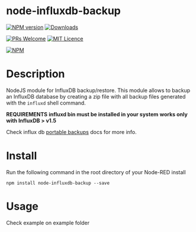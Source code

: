 # node-influxdb-backup

[![NPM version](http://img.shields.io/npm/v/node-influxdb-backup.svg)](https://www.npmjs.com/package/node-influxdb-backup)
[![Downloads](https://img.shields.io/npm/dm/node-influxdb-backup.svg)](https://www.npmjs.com/package/node-influxdb-backup)

[![PRs Welcome](https://img.shields.io/badge/PRs-welcome-brightgreen.svg?style=flat-square)](http://makeapullrequest.com)
[![MIT Licence](https://badges.frapsoft.com/os/mit/mit.png?v=103)](https://opensource.org/licenses/mit-license.php)

[![NPM](https://nodei.co/npm/node-influxdb-backup.png?downloads=true)](https://nodei.co/npm/node-influxdb-backup/)

# Description

NodeJS module for InfluxDB backup/restore. This module allows to backup an InfluxDB database by creating a zip file with all backup files generated with the `influxd` shell command.

**REQUIREMENTS**
**influxd bin must be installed in your system**
**works only with InfluxDB > v1.5**

Check influx db [portable backups](https://docs.influxdata.com/influxdb/v1.7/administration/backup_and_restore/#online-backup-and-restore-for-influxdb-oss) docs for more info.

# Install

Run the following command in the root directory of your Node-RED install

    npm install node-influxdb-backup --save


# Usage

Check example on example folder
